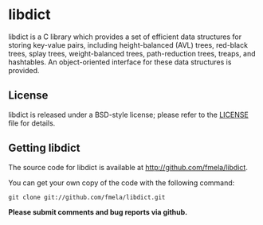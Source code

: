 # libdict

libdict is a C library which provides a set of efficient data structures for
storing key-value pairs, including height-balanced (AVL) trees, red-black trees,
splay trees, weight-balanced trees, path-reduction trees, treaps, and
hashtables. An object-oriented interface for these data structures is provided.

## License

libdict is released under a BSD-style license; please refer to the [LICENSE](https://github.com/fmela/libdict/blob/master/LICENSE) file for details.

## Getting libdict

The source code for libdict is available at http://github.com/fmela/libdict.

You can get your own copy of the code with the following command:

	git clone git://github.com/fmela/libdict.git

**Please submit comments and bug reports via github.**
